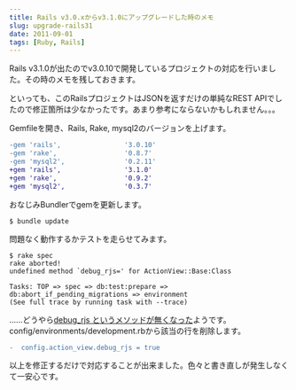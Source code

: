 ```yaml
---
title: Rails v3.0.xからv3.1.0にアップグレードした時のメモ
slug: upgrade-rails31
date: 2011-09-01
tags: [Ruby, Rails]
---
```


Rails v3.1.0が出たのでv3.0.10で開発しているプロジェクトの対応を行いました。その時のメモを残しておきます。

といっても、このRailsプロジェクトはJSONを返すだけの単純なREST APIでしたので修正箇所は少なかったです。あまり参考にならないかもしれません。。。

Gemfileを開き、Rails, Rake, mysql2のバージョンを上げます。

```diff
-gem 'rails',                '3.0.10'
-gem 'rake',                 '0.8.7'
-gem 'mysql2',               '0.2.11'
+gem 'rails',                '3.1.0'
+gem 'rake',                 '0.9.2'
+gem 'mysql2',               '0.3.7'
```

おなじみBundlerでgemを更新します。

```
$ bundle update
```

問題なく動作するかテストを走らせてみます。

```
$ rake spec
rake aborted!
undefined method `debug_rjs=' for ActionView::Base:Class
 
Tasks: TOP => spec => db:test:prepare => db:abort_if_pending_migrations => environment
(See full trace by running task with --trace)
```

……どうやら[debug\_rjs というメソッドが無くなった](https://github.com/rails/rails/commit/d8f23ca627df85b33fe8db87db5483c10b62bfe6)ようです。config/environments/development.rbから該当の行を削除します。

```diff
-  config.action_view.debug_rjs = true
```

以上を修正するだけで対応することが出来ました。色々と書き直しが発生しなくて一安心です。
